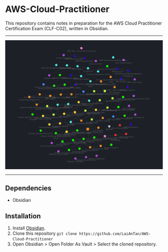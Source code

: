 # AWS-Cloud-Practitioner

This repository contains notes in preparation for the AWS Cloud Practitioner Certification Exam (CLF-C02), written in Obsidian.

---

![Obsidian Graph](./Attachments/graph.png)

---

## Dependencies
- Obsidian

## Installation

1. Install [Obsidian](https://obsidian.md/download).
2. Clone this repository `git clone https://github.com/LaiAnTan/AWS-Cloud-Practitioner`
3. Open Obsidian > Open Folder As Vault > Select the cloned repository.
